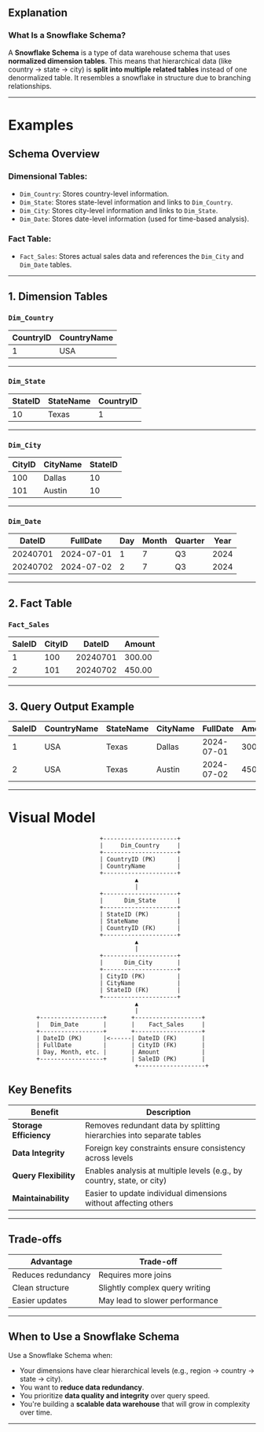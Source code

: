 
## Explanation

### What Is a Snowflake Schema?

A **Snowflake Schema** is a type of data warehouse schema that uses **normalized dimension tables**. This means that hierarchical data (like country → state → city) is **split into multiple related tables** instead of one denormalized table. It resembles a snowflake in structure due to branching relationships.

---



#  Examples

##  Schema Overview

### Dimensional Tables:
- `Dim_Country`: Stores country-level information.
- `Dim_State`: Stores state-level information and links to `Dim_Country`.
- `Dim_City`: Stores city-level information and links to `Dim_State`.
- `Dim_Date`: Stores date-level information (used for time-based analysis).

### Fact Table:
- `Fact_Sales`: Stores actual sales data and references the `Dim_City` and `Dim_Date` tables.

---


## 1. Dimension Tables

### `Dim_Country`

| CountryID | CountryName |
|-----------|-------------|
| 1         | USA         |

---

### `Dim_State`

| StateID | StateName | CountryID |
|---------|-----------|-----------|
| 10      | Texas     | 1         |

---

### `Dim_City`

| CityID | CityName | StateID |
|--------|----------|---------|
| 100    | Dallas   | 10      |
| 101    | Austin   | 10      |

---

### `Dim_Date`

| DateID  | FullDate   | Day | Month | Quarter | Year |
|---------|------------|-----|-------|---------|------|
| 20240701| 2024-07-01 | 1   | 7     | Q3      | 2024 |
| 20240702| 2024-07-02 | 2   | 7     | Q3      | 2024 |

---

## 2. Fact Table

### `Fact_Sales`

| SaleID | CityID | DateID   | Amount |
|--------|--------|----------|--------|
| 1      | 100    | 20240701 | 300.00 |
| 2      | 101    | 20240702 | 450.00 |

---

## 3. Query Output Example

| SaleID | CountryName | StateName | CityName | FullDate   | Amount |
|--------|-------------|-----------|----------|------------|--------|
| 1      | USA         | Texas     | Dallas   | 2024-07-01 | 300.00 |
| 2      | USA         | Texas     | Austin   | 2024-07-02 | 450.00 |

---

# Visual Model
                              +---------------------+
                              |     Dim_Country     |
                              +---------------------+
                              | CountryID (PK)      |
                              | CountryName         |
                              +---------------------+
                                        ▲
                                        |
                              +---------------------+
                              |      Dim_State      |
                              +---------------------+
                              | StateID (PK)        |
                              | StateName           |
                              | CountryID (FK)      |
                              +---------------------+
                                        ▲
                                        |
                              +---------------------+
                              |      Dim_City       |
                              +---------------------+
                              | CityID (PK)         |
                              | CityName            |
                              | StateID (FK)        |
                              +---------------------+
                                        ▲
                                        |
            +------------------+       +-------------------+
            |   Dim_Date       |       |    Fact_Sales     |
            +------------------+       +-------------------+
            | DateID (PK)      |<------| DateID (FK)       |
            | FullDate         |       | CityID (FK)       |
            | Day, Month, etc. |       | Amount            |
            +------------------+       | SaleID (PK)       |
                                        +-------------------+


##  Key Benefits

| Benefit                | Description                                                                 |
|------------------------|-----------------------------------------------------------------------------|
| **Storage Efficiency** | Removes redundant data by splitting hierarchies into separate tables        |
| **Data Integrity**     | Foreign key constraints ensure consistency across levels                     |
| **Query Flexibility**  | Enables analysis at multiple levels (e.g., by country, state, or city)       |
| **Maintainability**    | Easier to update individual dimensions without affecting others              |

---

##  Trade-offs

| Advantage              | Trade-off                       |
|------------------------|----------------------------------|
| Reduces redundancy     | Requires more joins              |
| Clean structure        | Slightly complex query writing   |
| Easier updates         | May lead to slower performance   |

---

##  When to Use a Snowflake Schema

Use a Snowflake Schema when:
- Your dimensions have clear hierarchical levels (e.g., region → country → state → city).
- You want to **reduce data redundancy**.
- You prioritize **data quality and integrity** over query speed.
- You're building a **scalable data warehouse** that will grow in complexity over time.

---



